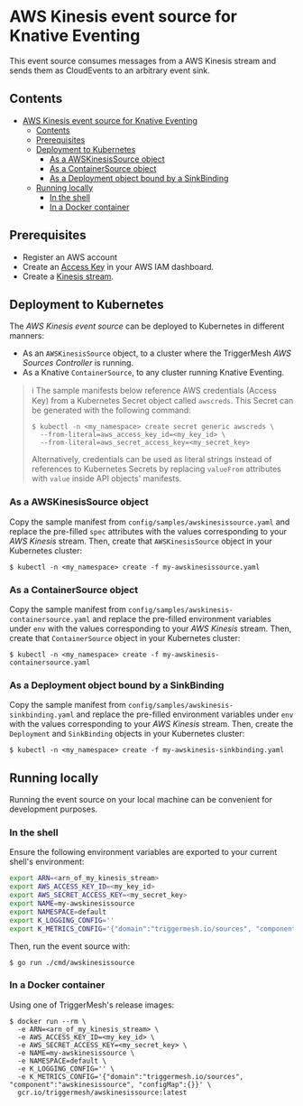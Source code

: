 # AWS Kinesis event source for Knative Eventing

This event source consumes messages from a AWS Kinesis stream and sends them as CloudEvents to an arbitrary event sink.

## Contents

- [AWS Kinesis event source for Knative Eventing](#aws-kinesis-event-source-for-knative-eventing)
  - [Contents](#contents)
  - [Prerequisites](#prerequisites)
  - [Deployment to Kubernetes](#deployment-to-kubernetes)
    - [As a AWSKinesisSource object](#as-a-awskinesissource-object)
    - [As a ContainerSource object](#as-a-containersource-object)
    - [As a Deployment object bound by a SinkBinding](#as-a-deployment-object-bound-by-a-sinkbinding)
  - [Running locally](#running-locally)
    - [In the shell](#in-the-shell)
    - [In a Docker container](#in-a-docker-container)

## Prerequisites

* Register an AWS account
* Create an [Access Key][doc-accesskey] in your AWS IAM dashboard.
* Create a [Kinesis stream][doc-kinesis].

## Deployment to Kubernetes

The _AWS Kinesis event source_ can be deployed to Kubernetes in different manners:

* As an `AWSKinesisSource` object, to a cluster where the TriggerMesh _AWS Sources Controller_ is running.
* As a Knative `ContainerSource`, to any cluster running Knative Eventing.

> :information_source: The sample manifests below reference AWS credentials (Access Key) from a Kubernetes Secret object
> called `awscreds`. This Secret can be generated with the following command:
>
> ```console
> $ kubectl -n <my_namespace> create secret generic awscreds \
>   --from-literal=aws_access_key_id=<my_key_id> \
>   --from-literal=aws_secret_access_key=<my_secret_key>
> ```
>
> Alternatively, credentials can be used as literal strings instead of references to Kubernetes Secrets by replacing
> `valueFrom` attributes with `value` inside API objects' manifests.

### As a AWSKinesisSource object

Copy the sample manifest from `config/samples/awskinesissource.yaml` and replace the pre-filled `spec` attributes with
the values corresponding to your _AWS Kinesis_ stream. Then, create that `AWSKinesisSource` object in your Kubernetes
cluster:

```console
$ kubectl -n <my_namespace> create -f my-awskinesissource.yaml
```

### As a ContainerSource object

Copy the sample manifest from `config/samples/awskinesis-containersource.yaml` and replace the pre-filled environment
variables under `env` with the values corresponding to your _AWS Kinesis_ stream. Then, create that `ContainerSource`
object in your Kubernetes cluster:

```console
$ kubectl -n <my_namespace> create -f my-awskinesis-containersource.yaml
```

### As a Deployment object bound by a SinkBinding

Copy the sample manifest from `config/samples/awskinesis-sinkbinding.yaml` and replace the pre-filled environment
variables under `env` with the values corresponding to your _AWS Kinesis_ stream. Then, create the `Deployment` and
`SinkBinding` objects in your Kubernetes cluster:

```console
$ kubectl -n <my_namespace> create -f my-awskinesis-sinkbinding.yaml
```

## Running locally

Running the event source on your local machine can be convenient for development purposes.

### In the shell

Ensure the following environment variables are exported to your current shell's environment:

```sh
export ARN=<arn_of_my_kinesis_stream>
export AWS_ACCESS_KEY_ID=<my_key_id>
export AWS_SECRET_ACCESS_KEY=<my_secret_key>
export NAME=my-awskinesissource
export NAMESPACE=default
export K_LOGGING_CONFIG=''
export K_METRICS_CONFIG='{"domain":"triggermesh.io/sources", "component":"awskinesissource", "configMap":{}}'
```

Then, run the event source with:

```console
$ go run ./cmd/awskinesissource
```

### In a Docker container

Using one of TriggerMesh's release images:

```console
$ docker run --rm \
  -e ARN=<arn_of_my_kinesis_stream> \
  -e AWS_ACCESS_KEY_ID=<my_key_id> \
  -e AWS_SECRET_ACCESS_KEY=<my_secret_key> \
  -e NAME=my-awskinesissource \
  -e NAMESPACE=default \
  -e K_LOGGING_CONFIG='' \
  -e K_METRICS_CONFIG='{"domain":"triggermesh.io/sources", "component":"awskinesissource", "configMap":{}}' \
  gcr.io/triggermesh/awskinesissource:latest
```

[doc-accesskey]: https://docs.aws.amazon.com/general/latest/gr/aws-sec-cred-types.html#access-keys-and-secret-access-keys
[doc-kinesis]: https://docs.aws.amazon.com/streams/latest/dev/amazon-kinesis-streams.html

